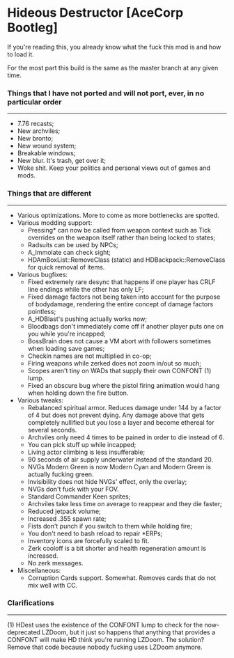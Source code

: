 # Hideous Destructor [AceCorp Bootleg]
If you're reading this, you already know what the fuck this mod is and how to load it.

For the most part this build is the same as the master branch at any given time.

### Things that I have not ported and will not port, ever, in no particular order
---
- 7.76 recasts;
- New archviles;
- New bronto;
- New wound system;
- Breakable windows;
- New blur. It's trash, get over it;
- Woke shit. Keep your politics and personal views out of games and mods.

### Things that are different
---
- Various optimizations. More to come as more bottlenecks are spotted.
- Various modding support:
	- Pressing* can now be called from weapon context such as Tick overrides on the weapon itself rather than being locked to states;
	- Radsuits can be used by NPCs;
	- A_Immolate can check sight;
	- HDAmBoxList::RemoveClass (static) and HDBackpack::RemoveClass for quick removal of items.
- Various bugfixes:
	- Fixed extremely rare desync that happens if one player has CRLF line endings while the other has only LF;
	- Fixed damage factors not being taken into account for the purpose of bodydamage, rendering the entire concept of damage factors pointless;
	- A_HDBlast's pushing actually works now;
	- Bloodbags don't immediately come off if another player puts one on you while you're incapped;
	- BossBrain does not cause a VM abort with followers sometimes when loading save games;
	- Checkin names are not multiplied in co-op;
	- Firing weapons while zerked does not zoom in/out so much;
	- Scopes aren't tiny on WADs that supply their own CONFONT (1) lump.
	- Fixed an obscure bug where the pistol firing animation would hang when holding down the fire button.
- Various tweaks:
	- Rebalanced spiritual armor. Reduces damage under 144 by a factor of 4 but does not prevent dying. Any damage above that gets completely nullified but you lose a layer and become ethereal for several seconds.
	- Archviles only need 4 times to be pained in order to die instead of 6.
	- You can pick stuff up while incapped;
	- Living actor climbing is less insufferable;
	- 90 seconds of air supply underwater instead of the standard 20.
	- NVGs Modern Green is now Modern Cyan and Modern Green is actually fucking green.
	- Invisibility does not hide NVGs' effect, only the overlay;
	- NVGs don't fuck with your FOV.
	- Standard Commander Keen sprites;
	- Archviles take less time on average to reappear and they die faster;
	- Reduced jetpack volume;
	- Increased .355 spawn rate;
	- Fists don't punch if you switch to them while holding fire;
	- You don't need to bash reload to repair *ERPs;
	- Inventory icons are forcefully scaled to fit.
	- Zerk cooloff is a bit shorter and health regeneration amount is increased.
	- No zerk messages.
- Miscellaneous:
	- Corruption Cards support. Somewhat. Removes cards that do not mix well with CC.

### Clarifications
---
(1) HDest uses the existence of the CONFONT lump to check for the now-deprecated LZDoom, but it just so happens that anything that provides a CONFONT will make HD think you're running LZDoom. The solution? Remove that code because nobody fucking uses LZDoom anymore.